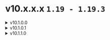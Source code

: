 # v10.x.x.x `1.19 - 1.19.3`
<details>
<summary> v10.1.0.0 </summary>

  **Descarga:** https://github.com/IBlazingX/-Minecraft-Make-Custom-Music-Discs/blob/main/downloads/blx_mcmd-v10_1_0_0.zip <br>
  **Resourcepack:** *no requerido* <br>
  <br>
  **Historial de cambios:** https://github.com/IBlazingX/-Minecraft-Make-Custom-Music-Discs/blob/main/changelog/v10.1.0.0.md

</details>
<details>
<summary> v10.1.0.1 </summary>

  **Descarga:** https://github.com/IBlazingX/-Minecraft-Make-Custom-Music-Discs/blob/main/downloads/blx_mcmd-v10_1_0_1.zip <br>
  **Resourcepack:** *no requerido* <br>
  <br>
  **Historial de cambios:** https://github.com/IBlazingX/-Minecraft-Make-Custom-Music-Discs/blob/main/changelog/v10.1.0.1.md

</details>
<details>
<summary> v10.1.1.0 </summary>

  **Descarga:** https://github.com/IBlazingX/-Minecraft-Make-Custom-Music-Discs/blob/main/downloads/blx_mcmd-v10_1_1_0.zip <br>
  **Resourcepack:** https://github.com/IBlazingX/-Minecraft-Make-Custom-Music-Discs/blob/main/downloads/blx_mcmd_english_complement-to_v10_1_1_0.zip *(otro datapack para traducir la mayoria de los textos a ingles, esto es temporal hasta la 1.19.4)* <br>
  <br>
  **Historial de cambios:** https://github.com/IBlazingX/-Minecraft-Make-Custom-Music-Discs/blob/main/changelog/v10.1.1.0.md

</details>
